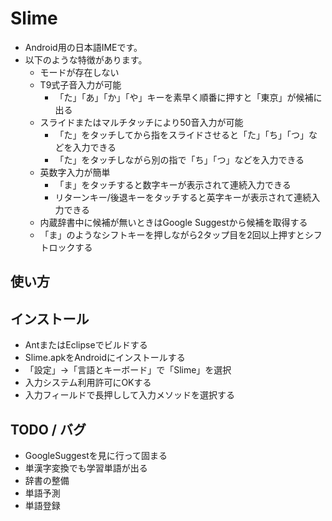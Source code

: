 # Slime

* Android用の日本語IMEです。
* 以下のような特徴があります。
  * モードが存在しない
  * T9式子音入力が可能
    * 「た」「あ」「か」「や」キーを素早く順番に押すと「東京」が候補に出る
  * スライドまたはマルチタッチにより50音入力が可能
    * 「た」をタッチしてから指をスライドさせると「た」「ち」「つ」などを入力できる
    * 「た」をタッチしながら別の指で「ち」「つ」などを入力できる
  * 英数字入力が簡単
    * 「ま」をタッチすると数字キーが表示されて連続入力できる
    * リターンキー/後退キーをタッチすると英字キーが表示されて連続入力できる
  * 内蔵辞書中に候補が無いときはGoogle Suggestから候補を取得する
  * 「ま」のようなシフトキーを押しながら2タップ目を2回以上押すとシフトロックする

## 使い方

## インストール

* AntまたはEclipseでビルドする
* Slime.apkをAndroidにインストールする
* 「設定」→「言語とキーボード」で「Slime」を選択
* 入力システム利用許可にOKする
* 入力フィールドで長押しして入力メソッドを選択する

## TODO / バグ

* GoogleSuggestを見に行って固まる
* 単漢字変換でも学習単語が出る
* 辞書の整備
* 単語予測
* 単語登録

<!--
コメント
-->
